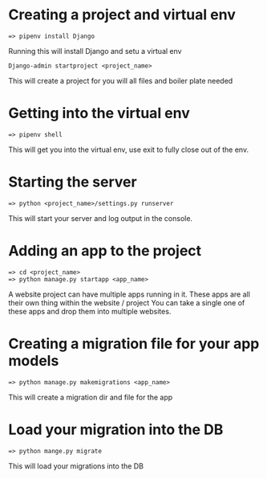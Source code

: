# Creating a project and virtual env

  ```
  => pipenv install Django
  ```
  Running this will install Django and setu a virtual env

  ```
  Django-admin startproject <project_name>
  ```
  This will create a project for you will all files and boiler plate needed

# Getting into the virtual env

  ```
  => pipenv shell
  ```
  This will get you into the virtual env, use exit to fully close out of the env.

# Starting the server

  ```
  => python <project_name>/settings.py runserver
  ```
  This will start your server and log output in the console.

# Adding an app to the project

  ```
  => cd <project_name>
  => python manage.py startapp <app_name>
  ```

  A website project can have multiple apps running in it. These apps are all their own thing within the website / project
  You can take a single one of these apps and drop them into multiple websites.

# Creating a migration file for your app models
  ```
  => python manage.py makemigrations <app_name>
  ```
  This will create a migration dir and file for the app

# Load your migration into the DB
  ```
  => python mange.py migrate
  ```
  This will load your migrations into the DB